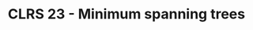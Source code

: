 ---
title: "CLRS 23 - Minimum spanning trees"
published: true
morea_id: reading-cormen-23
morea_summary: "Growing a minimum spanning tree, the algorithms of Kruskal and Prim."
morea_type: reading
morea_sort_order: 4
morea_url: http://mitpress.mit.edu/books/introduction-algorithms
morea_labels:
 - Textbook
 - 19 pages
---